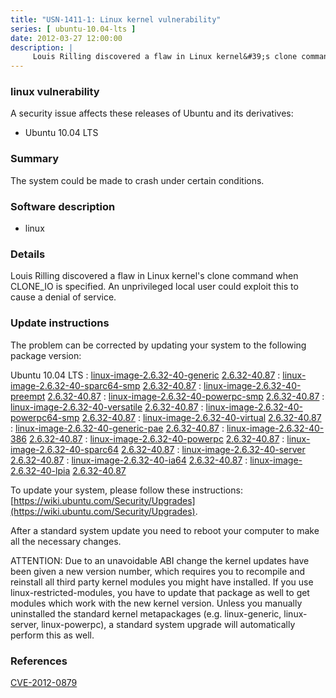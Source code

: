```yaml
---
title: "USN-1411-1: Linux kernel vulnerability"
series: [ ubuntu-10.04-lts ]
date: 2012-03-27 12:00:00
description: |
     Louis Rilling discovered a flaw in Linux kernel&#39;s clone command when CLONE_IO is specified. An unprivileged local user could exploit this to cause a denial of service. 
--- 
```

 
### linux vulnerability

A security issue affects these releases of Ubuntu and its derivatives:

* Ubuntu 10.04 LTS

### Summary

The system could be made to crash under certain conditions. 

### Software description

* linux 

### Details

 Louis Rilling discovered a flaw in Linux kernel&#39;s clone command when CLONE_IO is specified. An unprivileged local user could exploit this to cause a denial of service. 

### Update instructions

The problem can be corrected by updating your system to the following package version:

Ubuntu 10.04 LTS
 : [linux-image-2.6.32-40-generic](https://launchpad.net/ubuntu/+source/linux) <span> [2.6.32-40.87](https://launchpad.net/ubuntu/+source/linux/2.6.32-40.87) </span> 
 : [linux-image-2.6.32-40-sparc64-smp](https://launchpad.net/ubuntu/+source/linux) <span> [2.6.32-40.87](https://launchpad.net/ubuntu/+source/linux/2.6.32-40.87) </span> 
 : [linux-image-2.6.32-40-preempt](https://launchpad.net/ubuntu/+source/linux) <span> [2.6.32-40.87](https://launchpad.net/ubuntu/+source/linux/2.6.32-40.87) </span> 
 : [linux-image-2.6.32-40-powerpc-smp](https://launchpad.net/ubuntu/+source/linux) <span> [2.6.32-40.87](https://launchpad.net/ubuntu/+source/linux/2.6.32-40.87) </span> 
 : [linux-image-2.6.32-40-versatile](https://launchpad.net/ubuntu/+source/linux) <span> [2.6.32-40.87](https://launchpad.net/ubuntu/+source/linux/2.6.32-40.87) </span> 
 : [linux-image-2.6.32-40-powerpc64-smp](https://launchpad.net/ubuntu/+source/linux) <span> [2.6.32-40.87](https://launchpad.net/ubuntu/+source/linux/2.6.32-40.87) </span> 
 : [linux-image-2.6.32-40-virtual](https://launchpad.net/ubuntu/+source/linux) <span> [2.6.32-40.87](https://launchpad.net/ubuntu/+source/linux/2.6.32-40.87) </span> 
 : [linux-image-2.6.32-40-generic-pae](https://launchpad.net/ubuntu/+source/linux) <span> [2.6.32-40.87](https://launchpad.net/ubuntu/+source/linux/2.6.32-40.87) </span> 
 : [linux-image-2.6.32-40-386](https://launchpad.net/ubuntu/+source/linux) <span> [2.6.32-40.87](https://launchpad.net/ubuntu/+source/linux/2.6.32-40.87) </span> 
 : [linux-image-2.6.32-40-powerpc](https://launchpad.net/ubuntu/+source/linux) <span> [2.6.32-40.87](https://launchpad.net/ubuntu/+source/linux/2.6.32-40.87) </span> 
 : [linux-image-2.6.32-40-sparc64](https://launchpad.net/ubuntu/+source/linux) <span> [2.6.32-40.87](https://launchpad.net/ubuntu/+source/linux/2.6.32-40.87) </span> 
 : [linux-image-2.6.32-40-server](https://launchpad.net/ubuntu/+source/linux) <span> [2.6.32-40.87](https://launchpad.net/ubuntu/+source/linux/2.6.32-40.87) </span> 
 : [linux-image-2.6.32-40-ia64](https://launchpad.net/ubuntu/+source/linux) <span> [2.6.32-40.87](https://launchpad.net/ubuntu/+source/linux/2.6.32-40.87) </span> 
 : [linux-image-2.6.32-40-lpia](https://launchpad.net/ubuntu/+source/linux) <span> [2.6.32-40.87](https://launchpad.net/ubuntu/+source/linux/2.6.32-40.87) </span> 

To update your system, please follow these instructions: [https://wiki.ubuntu.com/Security/Upgrades](https://wiki.ubuntu.com/Security/Upgrades).

After a standard system update you need to reboot your computer to make all the necessary changes.

ATTENTION: Due to an unavoidable ABI change the kernel updates have been given a new version number, which requires you to recompile and reinstall all third party kernel modules you might have installed. If you use linux-restricted-modules, you have to update that package as well to get modules which work with the new kernel version. Unless you manually uninstalled the standard kernel metapackages (e.g. linux-generic, linux-server, linux-powerpc), a standard system upgrade will automatically perform this as well. 

### References

 [CVE-2012-0879](http://people.ubuntu.com/~ubuntu-security/cve/CVE-2012-0879)
 
